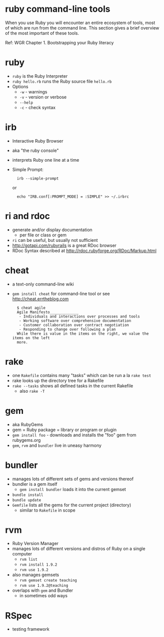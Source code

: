 <!SLIDE subsection>
# ruby command-line tools

When you use Ruby you will encounter an entire ecosystem of tools, most of which are run from the command line. This section gives a brief overview of the most important of these tools.

Ref: WGR Chapter 1. Bootstrapping your Ruby literacy

# ruby

* `ruby` is the Ruby Interpreter
* `ruby hello.rb` runs the Ruby source file `hello.rb`
* Options
  * `-w` - warnings
  * `-v` - version or verbose
  * `--help`
  * `-c` - check syntax

# irb

* Interactive Ruby Browser
* aka "the ruby console"
* interprets Ruby one line at a time
* Simple Prompt:

        irb --simple-prompt

    or

        echo "IRB.conf[:PROMPT_MODE] = :SIMPLE" >> ~/.irbrc


# ri and rdoc

* generate and/or display documentation
  * per file or class or gem
* `ri` can be useful, but usually not sufficient
* <http://gotapi.com/rubyrails> is a great RDoc browser
* RDoc Syntax described at <http://rdoc.rubyforge.org/RDoc/Markup.html>
  
# cheat

* a text-only command-line wiki
* `gem install cheat` for command-line tool or see <http://cheat.errtheblog.com>

        $ cheat agile
        Agile Manifesto_____________
         - Individuals and interactions over processes and tools 
         - Working software over comprehensive documentation  
         - Customer collaboration over contract negotiation 
         - Responding to change over following a plan 
        While there is value in the items on the right, we value the items on the left
        more.

# rake

* one `Rakefile` contains many "tasks" which can be run a la `rake test`
* rake looks up the directory tree for a Rakefile
* `rake --tasks` shows all defined tasks in the current Rakefile
  * also `rake -T`

# gem

* aka RubyGems
* gem = Ruby package = library or program or plugin
* `gem install foo` - downloads and installs the "foo" gem from rubygems.org
* `gem`, `rvm` and `bundler` live in uneasy harmony

# bundler

* manages lots of different sets of gems and versions thereof
* bundler is a gem itself
  * `gem install bundler` loads it into the current gemset
* `bundle install`
* `bundle update`
* `Gemfile` lists all the gems for the current project (directory)
  * similar to `Rakefile` in scope

# rvm

* Ruby Version Manager
* manages lots of different versions and distros of Ruby on a single computer
  * `rvm list`
  * `rvm install 1.9.2`
  * `rvm use 1.9.2`
* also manages gemsets
  * `rvm gemset create teaching`
  * `rvm use 1.9.2@teaching`
* overlaps with `gem` and Bundler
  * in sometimes odd ways

# RSpec

* testing framework
